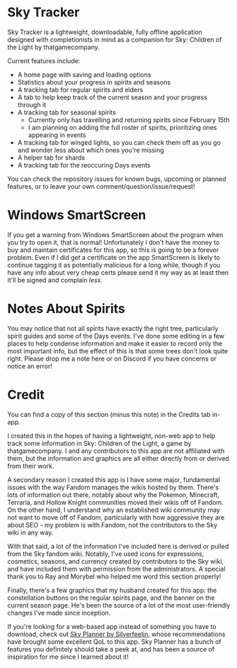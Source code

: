 # Sky Tracker

Sky Tracker is a lightweight, downloadable, fully offline application designed with completionists in mind as a companion for Sky: Children of the Light by thatgamecompany.

Current features include:
 - A home page with saving and loading options
 - Statistics about your progress in spirits and seasons
 - A tracking tab for regular spirits and elders
 - A tab to help keep track of the current season and your progress through it
 - A tracking tab for seasonal spirits
   - Currently only has travelling and returning spirits since February 15th
   - I am planning on adding the full roster of spirits, prioritizing ones appearing in events
 - A tracking tab for winged lights, so you can check them off as you go and wonder less about which ones you're missing
 - A helper tab for shards
 - A tracking tab for the reoccuring Days events

You can check the repository issues for known bugs, upcoming or planned features, or to leave your own comment/question/issue/request!

# Windows SmartScreen

If you get a warning from Windows SmartScreen about the program when you try to open it, that is normal! Unfortunately I don't have the money to buy and maintain certificates for this app, so this is going to be a forever problem. Even if I did get a certificate on the app SmartScreen is likely to continue tagging it as potentially malicious for a long while, though if you have any info about very cheap certs please send it my way as at least then it'll be signed and complain *less*.

# Notes About Spirits

You may notice that not all spirits have exactly the right tree, particularly spirit guides and some of the Days events. I've done some editing in a few places to help condense information and make it easier to record only the most important info, but the effect of this is that some trees don't look quite right. Please drop me a note here or on Discord if you have concerns or notice an error!

# Credit

You can find a copy of this section (minus this note) in the Credits tab in-app.

I created this in the hopes of having a lightweight, non-web app to help track some information in Sky: Children of the Light, a game by thatgamecompany. I and any contributors to this app are not affiliated with them, but the information and graphics are all either directly from or derived from their work.

A secondary reason I created this app is I have some major, fundamental issues with the way Fandom manages the wikis hosted by them. There's lots of information out there, notably about why the Pokemon, Minecraft, Terraria, and Hollow Knight communities moved their wikis off of Fandom. On the other hand, I understand why an established wiki community may not want to move off of Fandom, particularly with how aggressive they are about SEO - my problem is with Fandom, not the contributors to the Sky wiki in any way.

With that said, a lot of the information I've included here is derived or pulled from the Sky fandom wiki. Notably, I've used icons for expressions, cosmetics, seasons, and currency created by contributors to the Sky wiki, and have included them with permission from the administrators. A special thank you to Ray and Morybel who helped me word this section properly!

Finally, there's a few graphics that my husband created for this app: the constellation buttons on the regular spirits page, and the banner on the current season page. He's been the source of a lot of the most user-friendly changes I've made since inception.

If you're looking for a web-based app instead of something you have to download, check out [Sky Planner by Silverfeelin](https://sky-planner.pages.dev/), whose recommendations have brought some excellent QoL to this app. Sky Planner has a bunch of features you definitely should take a peek at, and has been a source of inspiration for me since I learned about it!
